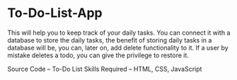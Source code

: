 # To-Do-List-App
This will help you to keep track of your daily tasks. You can connect it with a database to store the daily tasks, the benefit of storing daily tasks in a database will be, you can, later on, add delete functionality to it. If a user by mistake deletes a todo, you can give the privilege to restore it.

Source Code – To-Do List
Skills Required – HTML, CSS, JavaScript
